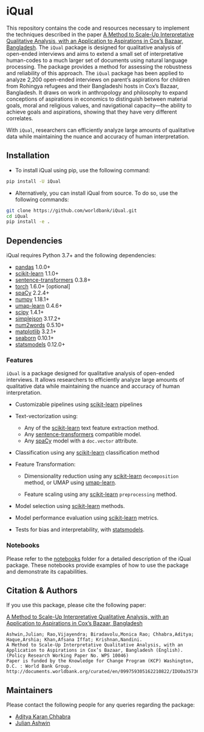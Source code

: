 # iQual

This repository contains the code and resources necessary to implement the techniques described in the paper [A Method to Scale-Up Interpretative Qualitative Analysis, with an Application to Aspirations in Cox’s Bazaar, Bangladesh](https://documents.worldbank.org/en/publication/documents-reports/documentdetail/099759305162210822/idu0a357362e00b6004c580966006b1c2f2e3996). The `iQual` package is designed for qualitative analysis of open-ended interviews and aims to extend a small set of interpretative human-codes to a much larger set of documents using natural language processing. The package provides a method for assessing the robustness and reliability of this approach. The `iQual` package has been applied to analyze 2,200 open-ended interviews on parent’s aspirations for children from Rohingya refugees and their Bangladeshi hosts in Cox’s Bazaar, Bangladesh. It draws on work in anthropology and philosophy to expand conceptions of aspirations in economics to distinguish between material goals, moral and religious values, and navigational capacity—the ability to achieve goals and aspirations, showing that they have very different correlates. 

With `iQual`, researchers can efficiently analyze large amounts of qualitative data while maintaining the nuance and accuracy of human interpretation.

## Installation
- To install iQual using pip, use the following command:
```sh
pip install -U iQual
```
- Alternatively, you can install iQual from source. To do so, use the following commands:
```sh
git clone https://github.com/worldbank/iQual.git
cd iQual
pip install -e .
```

## Dependencies

iQual requires Python 3.7+ and the following dependencies:
- [pandas](https://pandas.pydata.org/) 1.0.0+
- [scikit-learn](https://scikit-learn.org/stable/) 1.1.0+
- [sentence-transformers](https://sbert.net/) 0.3.8+
- [torch](https://pytorch.org/) 1.6.0+ [optional]
- [spaCy](https://spacy.io/) 2.2.4+
- [numpy](https://numpy.org/) 1.18.1+
- [umap-learn](https://umap-learn.readthedocs.io/en/latest/) 0.4.6+
- [scipy](https://www.scipy.org/) 1.4.1+
- [simplejson](https://simplejson.readthedocs.io/en/latest/) 3.17.2+
- [num2words](https://pypi.org/project/num2words/) 0.5.10+
- [matplotlib](https://matplotlib.org/) 3.2.1+
- [seaborn](https://seaborn.pydata.org/) 0.10.1+
- [statsmodels](https://www.statsmodels.org/stable/index.html) 0.12.0+


### Features

`iQual` is a package designed for qualitative analysis of open-ended interviews. It allows researchers to efficiently analyze large amounts of qualitative data while maintaining the nuance and accuracy of human interpretation.

- Customizable pipelines using [scikit-learn](https://scikit-learn.org/stable/modules/classes.html#module-sklearn.pipeline) pipelines

- Text-vectorization using:
    - Any of the [scikit-learn](https://scikit-learn.org/stable/modules/classes.html#module-sklearn.feature_extraction.text) text feature extraction method.
    - Any [sentence-transformers](https://sbert.net/) compatible model.
    - Any [spaCy](https://spacy.io/) model with a `doc.vector` attribute.

- Classification using any [scikit-learn](https://scikit-learn.org/stable/modules/) classification method

- Feature Transformation:
    - Dimensionality reduction using any [scikit-learn](https://scikit-learn.org/stable/modules/) `decomposition` method, or UMAP using [umap-learn](https://umap-learn.readthedocs.io/en/latest/).

    - Feature scaling using any [scikit-learn](https://scikit-learn.org/stable/modules/) `preprocessing` method.
- Model selection using [scikit-learn](https://scikit-learn.org/stable/modules/classes.html#module-sklearn.model_selection) methods.
- Model performance evaluation using [scikit-learn](https://scikit-learn.org/stable/modules/classes.html#module-sklearn.metrics) metrics.
- Tests for bias and interpretability, with [statsmodels](https://www.statsmodels.org/stable/index.html).

### Notebooks
Please refer to the [notebooks](notebooks) folder for a detailed description of the iQual package. These notebooks provide examples of how to use the package and demonstrate its capabilities.

## Citation & Authors
If you use this package, please cite the following paper:

[A Method to Scale-Up Interpretative Qualitative Analysis, with an Application to Aspirations in Cox’s Bazaar, Bangladesh](https://documents.worldbank.org/en/publication/documents-reports/documentdetail/099759305162210822/idu0a357362e00b6004c580966006b1c2f2e3996)

```
Ashwin,Julian; Rao,Vijayendra; Biradavolu,Monica Rao; Chhabra,Aditya; Haque,Arshia; Khan,Afsana Iffat; Krishnan,Nandini.
A Method to Scale-Up Interpretative Qualitative Analysis, with an Application to Aspirations in Cox’s Bazaar, Bangladesh (English). (Policy Research Working Paper No. WPS 10046)
Paper is funded by the Knowledge for Change Program (KCP) Washington, D.C. : World Bank Group.
http://documents.worldbank.org/curated/en/099759305162210822/IDU0a357362e00b6004c580966006b1c2f2e3996
```

## Maintainers

Please contact the following people for any queries regarding the package:

- [Aditya Karan Chhabra](email:aditya0chhabra@gmail.com)
- [Julian Ashwin](email:julianashwin@googlemail.com)
